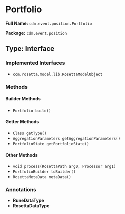 # Portfolio

**Full Name:** `cdm.event.position.Portfolio`

**Package:** `cdm.event.position`

## Type: Interface

### Implemented Interfaces

- `com.rosetta.model.lib.RosettaModelObject`

### Methods

#### Builder Methods

- `Portfolio build()`

#### Getter Methods

- `Class getType()`
- `AggregationParameters getAggregationParameters()`
- `PortfolioState getPortfolioState()`

#### Other Methods

- `void process(RosettaPath arg0, Processor arg1)`
- `PortfolioBuilder toBuilder()`
- `RosettaMetaData metaData()`

### Annotations

- **RuneDataType**
- **RosettaDataType**

